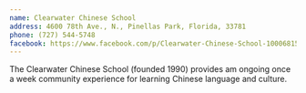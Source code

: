 ```yaml
---
name: Clearwater Chinese School
address: 4600 78th Ave., N., Pinellas Park, Florida, 33781
phone: (727) 544-5748
facebook: https://www.facebook.com/p/Clearwater-Chinese-School-100068152035034/
---
```


The Clearwater Chinese School (founded 1990) provides am ongoing once a week community experience for learning Chinese language and culture.

